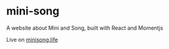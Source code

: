 # mini-song

A website about Mini and Song, built with React and Momentjs

Live on [minisong.life](minisong.life)
